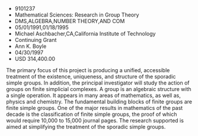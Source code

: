 
* 9101237
* Mathematical Sciences: Research in Group Theory
* DMS,ALGEBRA,NUMBER THEORY,AND COM
* 05/01/1991,01/18/1995
* Michael Aschbacher,CA,California Institute of Technology
* Continuing Grant
* Ann K. Boyle
* 04/30/1997
* USD 314,400.00

The primary focus of this project is producing a unified, accessible treatment
of the existence, uniqueness, and structure of the sporadic simple groups. In
addition, the principal investigator will study the action of groups on finite
simplicial complexes. A group is an algebraic structure with a single operation.
It appears in many areas of mathematics, as well as, physics and chemistry. The
fundamental building blocks of finite groups are finite simple groups. One of
the major results in mathematics of the past decade is the classification of
finite simple groups, the proof of which would require 10,000 to 15,000 journal
pages. The research supported is aimed at simplifying the treatment of the
sporadic simple groups.
